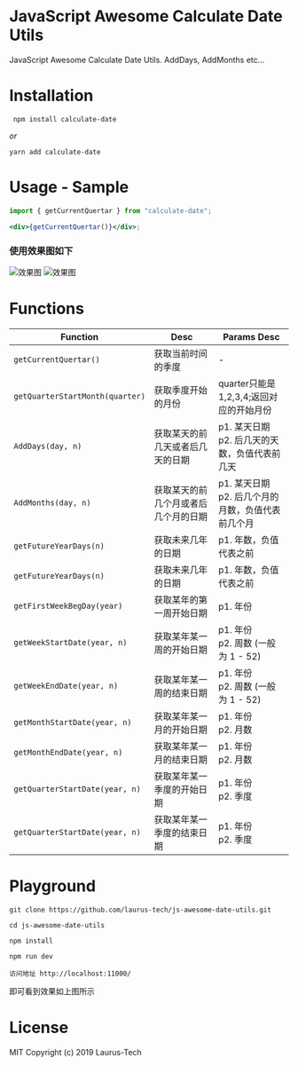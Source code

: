 # JavaScript Awesome Calculate Date Utils

JavaScript Awesome Calculate Date Utils. AddDays, AddMonths etc...

# Installation

<code> npm install calculate-date</code>

_or_

<code>yarn add calculate-date</code>

# Usage - Sample

```jsx
import { getCurrentQuertar } from "calculate-date";

<div>{getCurrentQuertar()}</div>;
```

### 使用效果图如下

<img src="https://raw.githubusercontent.com/laurus-tech/js-awesome-date-utils/master/public/images/allFuncs.png" alt='效果图' />

<img src="https://raw.githubusercontent.com/laurus-tech/js-awesome-date-utils/master/public/images/dateUtilsFuncs.png" alt='效果图' />

# Functions

<table>
    <thead>
        <tr>
            <th>
                Function
            </th>
            <th>
                Desc
            </th>
            <th>
                Params Desc
            </th>
        </tr>
    </thead>
    <tbody>
        <tr>
            <td><code>getCurrentQuertar()</code></td>
            <td>获取当前时间的季度</td>
            <td>-</td>
        </tr>
        <tr>
            <td><code>getQuarterStartMonth(quarter)</code></td>
            <td>获取季度开始的月份</td>
            <td>quarter只能是1,2,3,4;返回对应的开始月份</td>
        </tr>
        <tr>
            <td><code>AddDays(day, n)</code></td>
            <td>获取某天的前几天或者后几天的日期</td>
            <td>
                p1. 某天日期 <br />
                p2. 后几天的天数，负值代表前几天
            </td>
        </tr>
        <tr>
            <td><code>AddMonths(day, n)</code></td>
            <td>获取某天的前几个月或者后几个月的日期</td>
            <td>
                p1. 某天日期 <br />
                p2. 后几个月的月数，负值代表前几个月
            </td>
        </tr>
        <tr>
            <td><code>getFutureYearDays(n)</code></td>
            <td>获取未来几年的日期</td>
            <td>
                p1. 年数，负值代表之前
            </td>
        </tr>
        <tr>
            <td><code>getFutureYearDays(n)</code></td>
            <td>获取未来几年的日期</td>
            <td>
                p1. 年数，负值代表之前
            </td>
        </tr>
        <tr>
            <td><code>getFirstWeekBegDay(year)</code></td>
            <td>获取某年的第一周开始日期</td>
            <td>
                p1. 年份
            </td>
        </tr>
        <tr>
            <td><code>getWeekStartDate(year, n)</code></td>
            <td>获取某年某一周的开始日期</td>
            <td>
                p1. 年份<br />
                p2. 周数 (一般为 1 - 52)
            </td>
        </tr>
        <tr>
            <td><code>getWeekEndDate(year, n)</code></td>
            <td>获取某年某一周的结束日期</td>
            <td>
                p1. 年份<br />
                p2. 周数 (一般为 1 - 52)
            </td>
        </tr>
        <tr>
            <td><code>getMonthStartDate(year, n)</code></td>
            <td>获取某年某一月的开始日期</td>
            <td>
                p1. 年份<br />
                p2. 月数
            </td>
        </tr>
        <tr>
            <td><code>getMonthEndDate(year, n)</code></td>
            <td>获取某年某一月的结束日期</td>
            <td>
                p1. 年份<br />
                p2. 月数
            </td>
        </tr>
        <tr>
            <td><code>getQuarterStartDate(year, n)</code></td>
            <td>获取某年某一季度的开始日期</td>
            <td>
                p1. 年份<br />
                p2. 季度
            </td>
        </tr>
        <tr>
            <td><code>getQuarterStartDate(year, n)</code></td>
            <td>获取某年某一季度的结束日期</td>
            <td>
                p1. 年份<br />
                p2. 季度
            </td>
        </tr>
    </tbody>
</table>

# Playground

```
git clone https://github.com/laurus-tech/js-awesome-date-utils.git

cd js-awesome-date-utils

npm install

npm run dev
```

```
访问地址 http://localhost:11000/
```

即可看到效果如上图所示

# License

MIT
Copyright (c) 2019 Laurus-Tech
